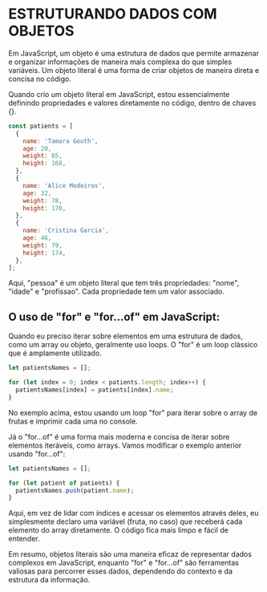 # ESTRUTURANDO DADOS COM OBJETOS

Em JavaScript, um objeto é uma estrutura de dados que permite armazenar e organizar informações de maneira mais complexa do que simples variáveis. Um objeto literal é uma forma de criar objetos de maneira direta e concisa no código.

Quando crio um objeto literal em JavaScript, estou essencialmente definindo propriedades e valores diretamente no código, dentro de chaves {}.

```js
const patients = [
  {
    name: 'Tamara Gouth',
    age: 20,
    weight: 65,
    height: 168,
  },
  {
    name: 'Alice Medeiros',
    age: 32,
    weight: 78,
    height: 170,
  },
  {
    name: 'Cristina Garcia',
    age: 46,
    weight: 79,
    height: 174,
  },
];
```

Aqui, "pessoa" é um objeto literal que tem três propriedades: "nome", "idade" e "profissao". Cada propriedade tem um valor associado.

## O uso de "for" e "for...of" em JavaScript:

Quando eu preciso iterar sobre elementos em uma estrutura de dados, como um array ou objeto, geralmente uso loops. O "for" é um loop clássico que é amplamente utilizado.

```js
let patientsNames = [];

for (let index = 0; index < patients.length; index++) {
  patientsNames[index] = patients[index].name;
}
```

No exemplo acima, estou usando um loop "for" para iterar sobre o array de frutas e imprimir cada uma no console.

Já o "for...of" é uma forma mais moderna e concisa de iterar sobre elementos iteráveis, como arrays. Vamos modificar o exemplo anterior usando "for...of":

```js
let patientsNames = [];

for (let patient of patients) {
  patientsNames.push(patient.name);
}
```

Aqui, em vez de lidar com índices e acessar os elementos através deles, eu simplesmente declaro uma variável (fruta, no caso) que receberá cada elemento do array diretamente. O código fica mais limpo e fácil de entender.

Em resumo, objetos literais são uma maneira eficaz de representar dados complexos em JavaScript, enquanto "for" e "for...of" são ferramentas valiosas para percorrer esses dados, dependendo do contexto e da estrutura da informação.
